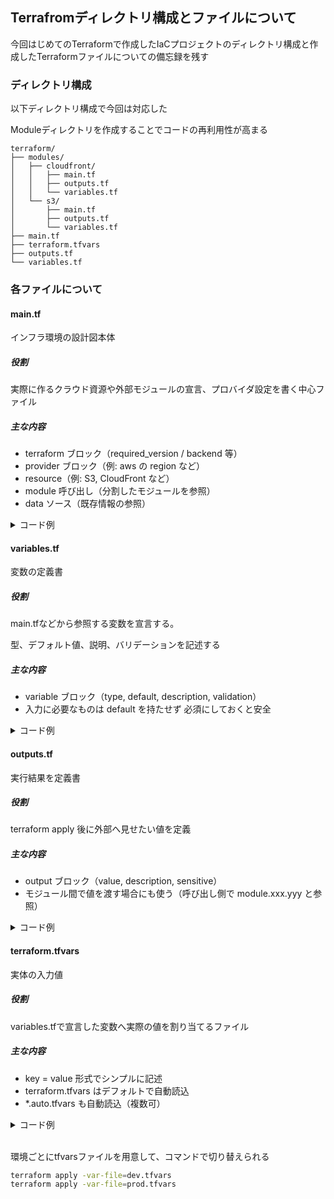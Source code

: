## Terrafromディレクトリ構成とファイルについて

今回はじめてのTerraformで作成したIaCプロジェクトのディレクトリ構成と作成したTerraformファイルについての備忘録を残す

### ディレクトリ構成

以下ディレクトリ構成で今回は対応した

Moduleディレクトリを作成することでコードの再利用性が高まる

```
terraform/
├── modules/
│   ├── cloudfront/
│   │   ├── main.tf
│   │   ├── outputs.tf
│   │   └── variables.tf
│   └── s3/
│       ├── main.tf
│       ├── outputs.tf
│       └── variables.tf
├── main.tf
├── terraform.tfvars
├── outputs.tf
└── variables.tf
```

### 各ファイルについて

#### main.tf

インフラ環境の設計図本体

##### 役割

実際に作るクラウド資源や外部モジュールの宣言、プロバイダ設定を書く中心ファイル

##### 主な内容

- terraform ブロック（required_version / backend 等）
- provider ブロック（例: aws の region など）
- resource（例: S3, CloudFront など）
- module 呼び出し（分割したモジュールを参照）
- data ソース（既存情報の参照）

<details><summary>コード例</summary>

```hcl
terraform {
  required_version = ">= 1.7.0"
  required_providers {
    aws = {
      source  = "hashicorp/aws"
      version = ">= 5.0"
    }
  }
}

provider "aws" {
  region = var.aws_region
}

module "s3" {
  source      = "./modules/s3"
  bucket_name = var.bucket_name
}

module "cdn" {
  source                 = "./modules/cloudfront"
  bucket_domain_name     = module.s3.bucket_domain_name
  oac_id                 = module.s3.oac_id
  use_custom_certificate = var.use_custom_certificate
  acm_certificate_arn    = var.acm_certificate_arn
}
```
</details>

#### variables.tf

変数の定義書

##### 役割

main.tfなどから参照する変数を宣言する。

型、デフォルト値、説明、バリデーションを記述する

##### 主な内容

- variable ブロック（type, default, description, validation）
- 入力に必要なものは default を持たせず 必須にしておくと安全

<details><summary>コード例</summary>

```hcl
variable "aws_region" {
  type        = string
  description = "AWS region to deploy resources"
  default     = "ap-northeast-1"
}

variable "bucket_name" {
  type        = string
  description = "S3 bucket name for static hosting"
}

variable "use_custom_certificate" {
  type        = bool
  description = "Use ACM certificate for CloudFront viewer"
  default     = false
}

variable "acm_certificate_arn" {
  type        = string
  description = "ACM certificate ARN (when use_custom_certificate = true)"
  default     = null
  validation {
    condition     = var.acm_certificate_arn == null || can(regex("^arn:aws:acm:", var.acm_certificate_arn))
    error_message = "ACM certificate ARN must start with 'arn:aws:acm:' or be null."
  }
}
```
</details>

#### outputs.tf

実行結果を定義書

##### 役割

terraform apply 後に外部へ見せたい値を定義

##### 主な内容

- output ブロック（value, description, sensitive）
- モジュール間で値を渡す場合にも使う（呼び出し側で module.xxx.yyy と参照）

<details><summary>コード例</summary>

```hcl
output "bucket_name" {
  description = "Created S3 bucket name"
  value       = module.s3.bucket_name
}

output "cloudfront_domain" {
  description = "CloudFront distribution domain name"
  value       = module.cdn.domain_name
}
```
</details>

#### terraform.tfvars

実体の入力値

##### 役割

variables.tfで宣言した変数へ実際の値を割り当てるファイル

##### 主な内容

- key = value 形式でシンプルに記述
- terraform.tfvars はデフォルトで自動読込
- *.auto.tfvars も自動読込（複数可）

<details><summary>コード例</summary>

```hcl
# terraform.tfvars
aws_region            = "ap-northeast-1"
bucket_name           = "my-static-site-12345"
use_custom_certificate = true
acm_certificate_arn   = "arn:aws:acm:ap-northeast-1:123456789012:certificate/xxxx-xxxx"
```
</details><br />

環境ごとにtfvarsファイルを用意して、コマンドで切り替えられる

```bash
terraform apply -var-file=dev.tfvars
terraform apply -var-file=prod.tfvars
```